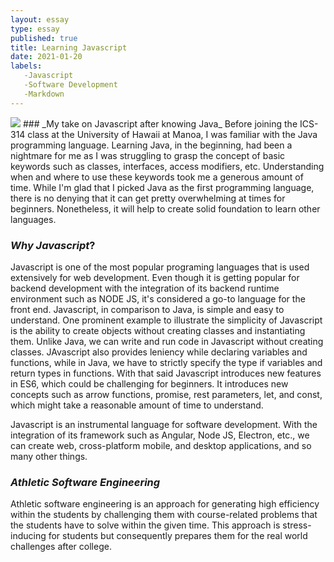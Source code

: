 ```yaml
---
layout: essay
type: essay
published: true
title: Learning Javascript
date: 2021-01-20
labels:
   -Javascript
   -Software Development
   -Markdown
---
```

<img class="js image" src="{{ site.baseurl }}/images/js.png">
### _My take on Javascript after knowing Java_
Before joining the ICS-314 class at the University of Hawaii at Manoa, I was familiar with the Java programming language.
Learning Java, in the beginning, had been a nightmare for me as I was struggling to grasp the concept of basic keywords 
such as classes, interfaces, access modifiers, etc. Understanding when and where to use these keywords took me a generous 
amount of time. While I'm glad that I picked Java as the first programming language, there is no denying that it can get
pretty overwhelming at times for beginners. Nonetheless, it will help to create solid foundation to learn other languages.
             
### _Why Javascript_?
Javascript is one of the most popular programing languages that is used extensively for web development. Even though it is 
getting popular for backend development with the integration of its backend runtime environment such as NODE JS, it's
considered a go-to language for the front end. Javascript, in comparison to Java, is simple and easy to understand. One 
prominent example to illustrate the simplicity of Javascript is the ability to create objects without creating classes and
instantiating them. Unlike Java, we can write and run code in Javascript without creating classes. JAvascript also provides leniency while declaring variables and functions, while in Java, we have to strictly specify the type if variables and return types in
functions. With that said Javascript introduces new features in ES6, which could be challenging for beginners. It introduces new 
concepts such as arrow functions, promise, rest parameters, let, and const, which might take a reasonable amount of time to
understand.

   Javascript is an instrumental language for software development. With the integration of its framework such as Angular, 
Node JS, Electron, etc., we can create web, cross-platform mobile, and desktop applications, and so many other things.


### _Athletic Software Engineering_
Athletic software engineering is an approach for generating high efficiency within the students by challenging them with
course-related problems that the students have to solve within the given time. This approach is stress-inducing for students
but consequently prepares them for the real world challenges after college. 

                   
